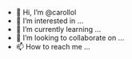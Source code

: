- 👋 Hi, I’m @carollol
- 👀 I’m interested in ...
- 🌱 I’m currently learning ...
- 💞️ I’m looking to collaborate on ...
- 📫 How to reach me ...

<!---
carollol/carollol is a ✨ special ✨ repository because its `README.md` (this file) appears on your GitHub profile.
You can click the Preview link to take a look at your changes.
--->
